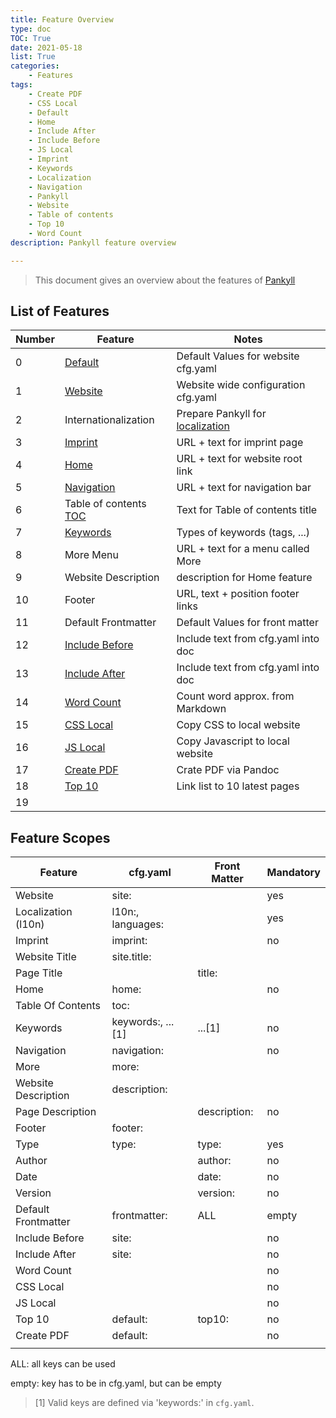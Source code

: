 ```yaml
---
title: Feature Overview
type: doc
TOC: True
date: 2021-05-18
list: True
categories:
    - Features
tags:
    - Create PDF
    - CSS Local
    - Default
    - Home
    - Include After
    - Include Before
    - JS Local
    - Imprint
    - Keywords
    - Localization
    - Navigation
    - Pankyll
    - Website
    - Table of contents
    - Top 10
    - Word Count
description: Pankyll feature overview

---
```


> This document gives an overview about the features of [Pankyll]

## List of Features

| Number | Feature                 | Notes                                 |
| -------| ----------------------- | ------------------------------------- |
| 0      | [Default]               | Default Values for website cfg.yaml   |
| 1      | [Website]               | Website wide configuration cfg.yaml   |
| 2      | Internationalization    | Prepare Pankyll for [localization]    |
| 3      | [Imprint]               | URL + text for imprint page           |
| 4      | [Home]                  | URL + text for website root link      |
| 5      | [Navigation]            | URL + text for navigation bar         |
| 6      | Table of contents [TOC] | Text for Table of contents title      |
| 7      | [Keywords]              | Types of keywords (tags, ...)         |
| 8      | More Menu               | URL + text for a menu called More     |
| 9      | Website Description     | description for Home feature          |
| 10     | Footer                  | URL, text + position footer links     |
| 11     | Default Frontmatter     | Default Values for front matter       |
| 12     | [Include Before]        | Include text from cfg.yaml into doc   |
| 13     | [Include After]         | Include text from cfg.yaml into doc   |
| 14     | [Word Count]            | Count word approx. from Markdown      |
| 15     | [CSS Local]             | Copy CSS to local website             |
| 16     | [JS Local]              | Copy Javascript to local website      |
| 17     | [Create PDF]            | Crate PDF via Pandoc                  |
| 18     | [Top 10]                | Link list to 10 latest pages          |
| 19     |                         |                                       |

## Feature Scopes

| Feature                 | cfg.yaml           | Front Matter | Mandatory |
|------------------------ | ------------------ | ------------ | --------- |
| Website                 | site:              |              | yes       |
| Localization (l10n)     | l10n:, languages:  |              | yes       |
| Imprint                 | imprint:           |              | no        |
| Website Title           | site.title:        |              |           |
| Page Title              |                    | title:       |           |
| Home                    | home:              |              | no        |
| Table Of Contents       | toc:               |              |           |
| Keywords                | keywords:, ...[1]  | ...[1]       | no        |
| Navigation              | navigation:        |              | no        |
| More                    | more:              |              |           |
| Website Description     | description:       |              |           |
| Page Description        |                    | description: | no        |
| Footer                  | footer:            |              |           |
| Type                    | type:              | type:        | yes       |
| Author                  |                    | author:      | no        |
| Date                    |                    | date:        | no        |
| Version                 |                    | version:     | no        |
| Default Frontmatter     | frontmatter:       | ALL          | empty     |
| Include Before          | site:              |              | no        |
| Include After           | site:              |              | no        |
| Word Count              |                    |              | no        |
| CSS Local               |                    |              | no        |
| JS Local                |                    |              | no        |
| Top 10                  | default:           | top10:       | no        |
| Create PDF              | default:           |              | no        |
|                         |                    |              |           |

ALL: all keys can be used

empty: key has to be in cfg.yaml, but can be empty

> [1] Valid keys are defined via 'keywords:' in `cfg.yaml`.

[Create PDF]: /en_US/Documentation/Features/create-pdf.html
[CSS Local]: /en_US/Documentation/Features/css-local.html
[Default]: /en_US/Documentation/Features/default.html
[Home]: /en_US/Documentation/Features/home.html
[Imprint]: /en_US/Documentation/Features/imprint.html
[Include Before]: /en_US/Documentation/Features/body-include-before.html
[Include After]: /en_US/Documentation/Features/body-include-after.html
[JS Local]: /en_US/Documentation/Features/js-local.html
[Keywords]: /en_US/Documentation/Features/keywords.html
[Localization]: /en_US/Documentation/Features/localization.html
[Navigation]: /en_US/Documentation/Features/navigation.html
[Pankyll]: https://www.pankyll.org/
[Website]: /en_US/Documentation/Features/global-site-parameters.html
[TOC]: /en_US/Documentation/Features/toc.html
[Top 10]: /en_US/Documentation/Features/top10.html
[Word Count]: /en_US/Documentation/Features/word-count.html


